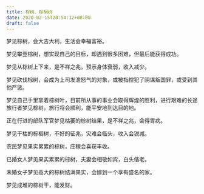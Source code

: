 ```yaml
---
title: 棕树、棕榈树
date: 2020-02-15T20:54:12+08:00
draft: false
---
```


梦见棕树，会大吉大利，生活会幸福富裕。


梦见攀登棕树，想实现自己的目标，却遇到很多困难，但最后能获得成功。


梦见从棕树上下来，是不祥之兆，预示身体衰弱，收入减少。


梦见砍伐棕树，会成为上司发泄怒气的对象，或被指控犯了阴谋叛国罪，或受到其他严惩。


梦见自己手里拿着棕树叶，目前所从事的事业会取得辉煌的胜利，进行艰难的长途旅行者梦见棕树，旅行将会顺利，能平安地到达目的地。


正在行进的部队军官梦见枯萎的棕树结果，是不祥之兆，会得胃病。


梦见干枯的棕榈树，不好的征兆，灾难会临头，收入会锐减。


农民梦见果实累累的棕树，庄稼会喜获丰收。


已婚女人梦见果实累累的棕树，夫妻会相敬如宾，白头偕老。


未婚女子梦见高大的棕树结满果实，会嫁到一个享有盛名的家。


梦见成堆的棕树干，能发财。
